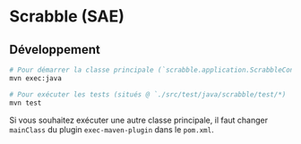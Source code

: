 # Scrabble (SAE)

## Développement

```bash
# Pour démarrer la classe principale (`scrabble.application.ScrabbleConsoleApplication`)
mvn exec:java

# Pour exécuter les tests (situés @ `./src/test/java/scrabble/test/*)
mvn test
```

Si vous souhaitez exécuter une autre classe principale, il faut changer `mainClass` du plugin `exec-maven-plugin` dans le `pom.xml`.
